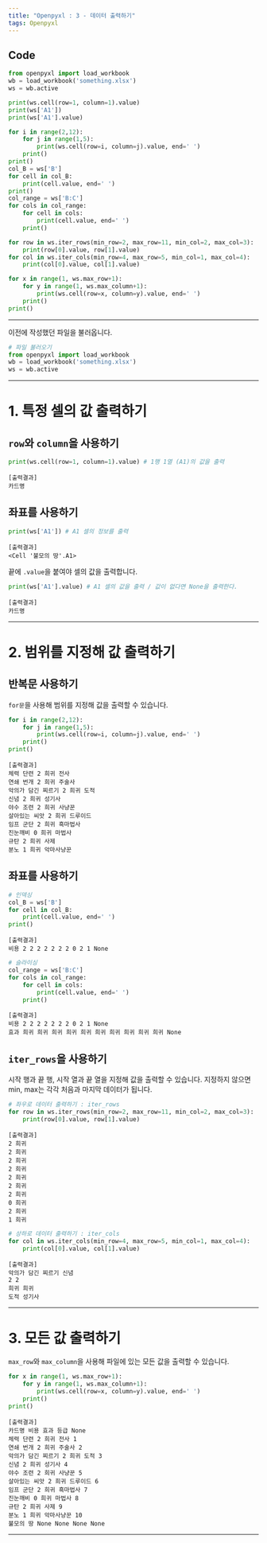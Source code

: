 ```yaml
---
title: "Openpyxl : 3 - 데이터 출력하기"
tags: Openpyxl
---
```






## Code

```python
from openpyxl import load_workbook
wb = load_workbook('something.xlsx')
ws = wb.active

print(ws.cell(row=1, column=1).value)
print(ws['A1'])
print(ws['A1'].value)

for i in range(2,12):
    for j in range(1,5):
        print(ws.cell(row=i, column=j).value, end=' ')
    print()
print()
col_B = ws['B']
for cell in col_B:
    print(cell.value, end=' ')
print()
col_range = ws['B:C']
for cols in col_range:
    for cell in cols:
        print(cell.value, end=' ')
    print()

for row in ws.iter_rows(min_row=2, max_row=11, min_col=2, max_col=3): 
    print(row[0].value, row[1].value)
for col in ws.iter_cols(min_row=4, max_row=5, min_col=1, max_col=4):
    print(col[0].value, col[1].value)

for x in range(1, ws.max_row+1):
    for y in range(1, ws.max_column+1):
        print(ws.cell(row=x, column=y).value, end=' ')
    print()
print()
```



---



이전에 작성했던 파일을 불러옵니다.

```python
# 파일 불러오기
from openpyxl import load_workbook
wb = load_workbook('something.xlsx')
ws = wb.active
```



---



# 1. 특정 셀의 값 출력하기

## `row`와 `column`을 사용하기

```python
print(ws.cell(row=1, column=1).value) # 1행 1열 (A1)의 값을 출력
```

```
[출력결과]
카드명
```





## 좌표를 사용하기

```python
print(ws['A1']) # A1 셀의 정보를 출력
```

```
[출력결과]
<Cell '불모의 땅'.A1>
```



끝에 `.value`을 붙여야 셀의 값을 출력합니다.

```python
print(ws['A1'].value) # A1 셀의 값을 출력 / 값이 없다면 None을 출력한다.
```

```
[출력결과]
카드명
```



---

# 2. 범위를 지정해 값 출력하기

## 반복문 사용하기

`for문`을 사용해 범위를 지정해 값을 출력할 수 있습니다.

```python
for i in range(2,12):
    for j in range(1,5):
        print(ws.cell(row=i, column=j).value, end=' ')
    print()
print()
```

```
[출력결과]
체력 단련 2 희귀 전사 
연쇄 번개 2 희귀 주술사 
악의가 담긴 찌르기 2 희귀 도적
신념 2 희귀 성기사
야수 조련 2 희귀 사냥꾼
살아있는 씨앗 2 희귀 드루이드
임프 군단 2 희귀 흑마법사
진눈깨비 0 희귀 마법사
규탄 2 희귀 사제
분노 1 희귀 악마사냥꾼
```



## 좌표를 사용하기

```python
# 인덱싱
col_B = ws['B']
for cell in col_B:
    print(cell.value, end=' ')
print()
```

```
[출력결과]
비용 2 2 2 2 2 2 2 0 2 1 None 
```



```python
# 슬라이싱
col_range = ws['B:C']
for cols in col_range:
    for cell in cols:
        print(cell.value, end=' ')
    print()
```

```
[출력결과]
비용 2 2 2 2 2 2 2 0 2 1 None 
효과 희귀 희귀 희귀 희귀 희귀 희귀 희귀 희귀 희귀 희귀 None 
```



## `iter_rows`을 사용하기

시작 행과 끝 행, 시작 열과 끝 열을 지정해 값을 출력할 수 있습니다. 지정하지 않으면 min, max는 각각 처음과 마지막 데이터가 됩니다.

```python
# 좌우로 데이터 출력하기 : iter_rows
for row in ws.iter_rows(min_row=2, max_row=11, min_col=2, max_col=3): 
    print(row[0].value, row[1].value)
```

```
[출력결과]
2 희귀
2 희귀
2 희귀
2 희귀
2 희귀
2 희귀
2 희귀
0 희귀
2 희귀
1 희귀
```



```python
# 상하로 데이터 출력하기 : iter_cols
for col in ws.iter_cols(min_row=4, max_row=5, min_col=1, max_col=4):
    print(col[0].value, col[1].value)
```

```
[출력결과]
악의가 담긴 찌르기 신념
2 2
희귀 희귀
도적 성기사
```



---



# 3. 모든 값 출력하기

`max_row`와 `max_column`을 사용해 파일에 있는 모든 값을 출력할 수 있습니다.

```python
for x in range(1, ws.max_row+1):
    for y in range(1, ws.max_column+1):
        print(ws.cell(row=x, column=y).value, end=' ')
    print()
print()
```

```
[출력결과]
카드명 비용 효과 등급 None 
체력 단련 2 희귀 전사 1 
연쇄 번개 2 희귀 주술사 2
악의가 담긴 찌르기 2 희귀 도적 3
신념 2 희귀 성기사 4
야수 조련 2 희귀 사냥꾼 5
살아있는 씨앗 2 희귀 드루이드 6
임프 군단 2 희귀 흑마법사 7
진눈깨비 0 희귀 마법사 8
규탄 2 희귀 사제 9
분노 1 희귀 악마사냥꾼 10
불모의 땅 None None None None
```



---

